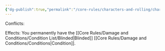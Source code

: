 ```yaml
---
{"dg-publish":true,"permalink":"/core-rules/characters-and-rolling/character-sheet/skills-and-flaws/flaw-list/rank-6/blind/"}
---
```


Conflicts:

Effects:
You permanently have the [[Core Rules/Damage and Conditions/Condition List/Blinded\|Blinded]] [[Core Rules/Damage and Conditions/Conditions\|Condition]].